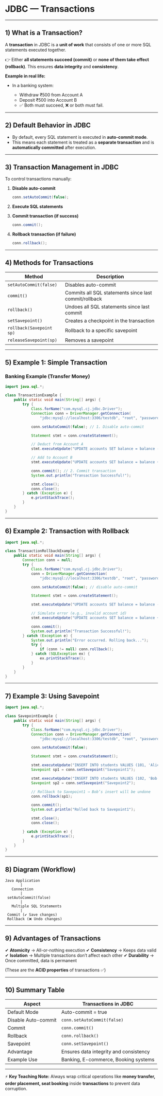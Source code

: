 # JDBC — Transactions

---

## 1) What is a Transaction?

A **transaction** in JDBC is a **unit of work** that consists of one or more SQL statements executed together.

👉 Either **all statements succeed (commit)** or **none of them take effect (rollback)**.
This ensures **data integrity** and **consistency**.

**Example in real life:**

* In a banking system:

  * Withdraw ₹500 from Account A
  * Deposit ₹500 into Account B
  * ✅ Both must succeed, ❌ or both must fail.

---

## 2) Default Behavior in JDBC

* By default, every SQL statement is executed in **auto-commit mode**.
* This means each statement is treated as a **separate transaction** and is **automatically committed** after execution.

---

## 3) Transaction Management in JDBC

To control transactions manually:

1. **Disable auto-commit**

   ```java
   conn.setAutoCommit(false);
   ```

2. **Execute SQL statements**

3. **Commit transaction (if success)**

   ```java
   conn.commit();
   ```

4. **Rollback transaction (if failure)**

   ```java
   conn.rollback();
   ```

---

## 4) Methods for Transactions

| Method                   | Description                                           |
| ------------------------ | ----------------------------------------------------- |
| `setAutoCommit(false)`   | Disables auto-commit                                  |
| `commit()`               | Commits all SQL statements since last commit/rollback |
| `rollback()`             | Undoes all SQL statements since last commit           |
| `setSavepoint()`         | Creates a checkpoint in the transaction               |
| `rollback(Savepoint sp)` | Rollback to a specific savepoint                      |
| `releaseSavepoint(sp)`   | Removes a savepoint                                   |

---

## 5) Example 1: Simple Transaction

### Banking Example (Transfer Money)

```java
import java.sql.*;

class TransactionExample {
    public static void main(String[] args) {
        try {
            Class.forName("com.mysql.cj.jdbc.Driver");
            Connection conn = DriverManager.getConnection(
                "jdbc:mysql://localhost:3306/testdb", "root", "password");

            conn.setAutoCommit(false); // 1. Disable auto-commit

            Statement stmt = conn.createStatement();

            // Deduct from Account A
            stmt.executeUpdate("UPDATE accounts SET balance = balance - 500 WHERE id = 1");

            // Add to Account B
            stmt.executeUpdate("UPDATE accounts SET balance = balance + 500 WHERE id = 2");

            conn.commit(); // 2. Commit transaction
            System.out.println("Transaction Successful!");

            stmt.close();
            conn.close();
        } catch (Exception e) {
            e.printStackTrace();
        }
    }
}
```

---

## 6) Example 2: Transaction with Rollback

```java
import java.sql.*;

class TransactionRollbackExample {
    public static void main(String[] args) {
        Connection conn = null;
        try {
            Class.forName("com.mysql.cj.jdbc.Driver");
            conn = DriverManager.getConnection(
                "jdbc:mysql://localhost:3306/testdb", "root", "password");

            conn.setAutoCommit(false); // disable auto-commit

            Statement stmt = conn.createStatement();

            stmt.executeUpdate("UPDATE accounts SET balance = balance - 500 WHERE id = 1");

            // Simulate error (e.g., invalid account id)
            stmt.executeUpdate("UPDATE accounts SET balance = balance + 500 WHERE id = 999");

            conn.commit();
            System.out.println("Transaction Successful!");
        } catch (Exception e) {
            System.out.println("Error occurred. Rolling back...");
            try {
                if (conn != null) conn.rollback();
            } catch (SQLException ex) {
                ex.printStackTrace();
            }
        }
    }
}
```

---

## 7) Example 3: Using Savepoint

```java
import java.sql.*;

class SavepointExample {
    public static void main(String[] args) {
        try {
            Class.forName("com.mysql.cj.jdbc.Driver");
            Connection conn = DriverManager.getConnection(
                "jdbc:mysql://localhost:3306/testdb", "root", "password");

            conn.setAutoCommit(false);

            Statement stmt = conn.createStatement();

            stmt.executeUpdate("INSERT INTO students VALUES (101, 'Alice')");
            Savepoint sp1 = conn.setSavepoint("Savepoint1");

            stmt.executeUpdate("INSERT INTO students VALUES (102, 'Bob')");
            Savepoint sp2 = conn.setSavepoint("Savepoint2");

            // Rollback to Savepoint1 → Bob’s insert will be undone
            conn.rollback(sp1);

            conn.commit();
            System.out.println("Rolled back to Savepoint1");

            stmt.close();
            conn.close();

        } catch (Exception e) {
            e.printStackTrace();
        }
    }
}
```

---

## 8) Diagram (Workflow)

```
Java Application
       |
   Connection
       |
 setAutoCommit(false)
       |
   Multiple SQL Statements
       |
 Commit (✔ Save changes)
 Rollback (❌ Undo changes)
```

---

## 9) Advantages of Transactions

✔ **Atomicity** → All-or-nothing execution
✔ **Consistency** → Keeps data valid
✔ **Isolation** → Multiple transactions don’t affect each other
✔ **Durability** → Once committed, data is permanent

(These are the **ACID properties** of transactions ✅)

---

## 10) Summary Table

| Aspect              | Transactions in JDBC                   |
| ------------------- | -------------------------------------- |
| Default Mode        | Auto-commit = true                     |
| Disable Auto-commit | `conn.setAutoCommit(false)`            |
| Commit              | `conn.commit()`                        |
| Rollback            | `conn.rollback()`                      |
| Savepoint           | `conn.setSavepoint()`                  |
| Advantage           | Ensures data integrity and consistency |
| Example Use         | Banking, E-commerce, Booking systems   |

---

⚡ **Key Teaching Note:**
Always wrap critical operations like **money transfer, order placement, seat booking** inside **transactions** to prevent data corruption.


